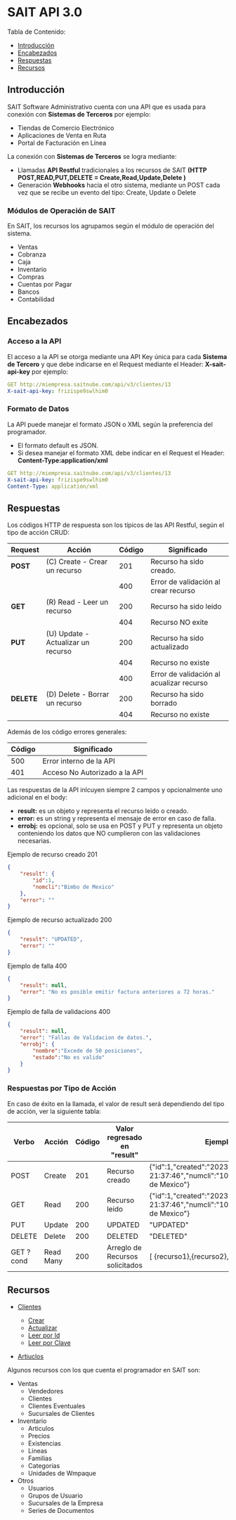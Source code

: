 # SAIT API 3.0

Tabla de Contenido:
- [Introducción](#introducción)
- [Encabezados](#encabezados)
- [Respuestas](#respuestas)
- [Recursos](#recursos)


## Introducción

SAIT Software Administrativo cuenta con una API que es usada para conexión con **Sistemas de Terceros** por ejemplo:
- Tiendas de Comercio Electrónico
- Aplicaciones de Venta en Ruta
- Portal de Facturación en Línea

La conexión con **Sistemas de Terceros** se logra mediante:
- Llamadas  **API Restful** tradicionales a los recursos de SAIT **(HTTP POST,READ,PUT,DELETE = Create,Read,Update,Delete )**
- Generación **Webhooks** hacia el otro sistema, mediante un POST cada vez que se recibe un evento del tipo: Create, Update o Delete


### Módulos de Operación de SAIT

En SAIT, los recursos los agrupamos según el módulo de operación del sistema.

- Ventas
- Cobranza
- Caja
- Inventario
- Compras
- Cuentas por Pagar
- Bancos
- Contabilidad



## Encabezados

### Acceso a la API

El acceso a la API se otorga mediante una API Key única para cada **Sistema de Tercero** y que debe indicarse en el Request mediante el Header: **X-sait-api-key** por ejemplo:

```yaml
GET http://miempresa.saitnube.com/api/v3/clientes/13
X-sait-api-key: frizispe9swlhim0
```

### Formato de Datos 

La API puede manejar el formato JSON o XML según la preferencia del programador.
- El formato default es JSON.
- Si desea manejar el formato XML debe indicar en el Request el Header: **Content-Type:application/xml**

```yaml
GET http://miempresa.saitnube.com/api/v3/clientes/13
X-sait-api-key: frizispe9swlhim0
Content-Type: application/xml
```

## Respuestas

Los códigos HTTP de respuesta son los típicos de las API Restful, según el tipo de acción CRUD:

| Request    | Acción                             | Código | Significado                              |
| ---------- | ---------------------------------- | ------ | ---------------------------------------- |
| **POST**   | (C) Create - Crear un recurso      | 201    | Recurso ha sido creado.                  |
|            |                                    | 400    | Error de validación al crear recurso     |
| **GET**    | (R) Read - Leer un recurso         | 200    | Recurso ha sido leido                    |
|            |                                    | 404    | Recurso NO exite                         |
| **PUT**    | (U) Update - Actualizar un recurso | 200    | Recurso ha sido actualizado              |
|            |                                    | 404    | Recurso no existe                        |
|            |                                    | 400    | Error de validación al acualizar recurso |
| **DELETE** | (D) Delete - Borrar un recurso     | 200    | Recurso ha sido borrado                  |
|            |                                    | 404    | Recurso no existe                        |

Además de los código errores generales:

| Código | Significado                   |
| ------ | ----------------------------- |
| 500    | Error interno de la API       |
| 401    | Acceso No Autorizado a la API |


Las respuestas de la API inlcuyen siempre 2 campos y opcionalmente uno adicional en el body:
- **result:** es un objeto y representa el recurso leido o creado.
- **error:** es un string y representa el mensaje de error en caso de falla.
- **errobj:** es opcional, solo se usa en POST y PUT y representa un objeto conteniendo los datos que NO cumplieron con las validaciones necesarias.

Ejemplo de recurso creado 201
```json
{
    "result": {
        "id":1,
        "nomcli":"Bimbo de Mexico"
    },
    "error": ""
}
```

Ejemplo de recurso actualizado 200
```json
{
    "result": "UPDATED",
    "error": ""
}
```

Ejemplo de falla 400
```json
{
    "result": null,
    "error": "No es posible emitir factura anteriores a 72 horas."
}
```

Ejemplo de falla de validacions 400
```json
{
    "result": null,
    "error": "Fallas de Validacion de datos.",
    "errobj": {
        "nombre":"Excede de 50 posiciones",
        "estado":"No es valido"
    }
}
```



### Respuestas por Tipo de Acción

En caso de éxito en la llamada, el valor de result será dependiendo del tipo de acción, ver la siguiente tabla:

| Verbo     | Acción    | Código | Valor regresado en "result"     | Ejemplo                                                                           |
| --------- | --------- | ------ | ------------------------------- | --------------------------------------------------------------------------------- |
| POST      | Create    | 201    | Recurso creado                  | {"id":1,"created":"2023-02-07 21:37:46","numcli":"10","nomcli":"Bimbo de Mexico"} |
| GET       | Read      | 200    | Recurso leido                   | {"id":1,"created":"2023-02-07 21:37:46","numcli":"10","nomcli":"Bimbo de Mexico"} |
| PUT       | Update    | 200    | UPDATED                         | "UPDATED"                                                                         |
| DELETE    | Delete    | 200    | DELETED                         | "DELETED"                                                                         |
| GET ?cond | Read Many | 200    | Arreglo de Recursos solicitados | [ {recurso1},{recurso2},{recurso3} ]                                              |



## Recursos

- [Clientes](./ventas/clientes/readme.md)
    - [Crear](./ventas/clientes/readme.md#crear-cliente)
    - [Actualizar](./ventas/clientes/readme.md#actualizar-cliente)
    - [Leer por Id](./ventas/clientes/readme.md#leer-cliente-por-id)
    - [Leer por Clave](./ventas/clientes/readme.md#leer-cliente-por-clave)

- [Artiuclos](./inventarios/articulos/readme.md)

Algunos recursos con los que cuenta el programador en SAIT son:
- Ventas
    - Vendedores
    - Clientes
    - Clientes Eventuales
    - Sucursales de Clientes
- Inventario
    - Articulos
    - Precios
    - Existencias
    - Lineas
    - Familias
    - Categorias
    - Unidades de Wmpaque
- Otros
    - Usuarios
    - Grupos de Usuario
    - Sucursales de la Empresa
    - Series de Documentos

